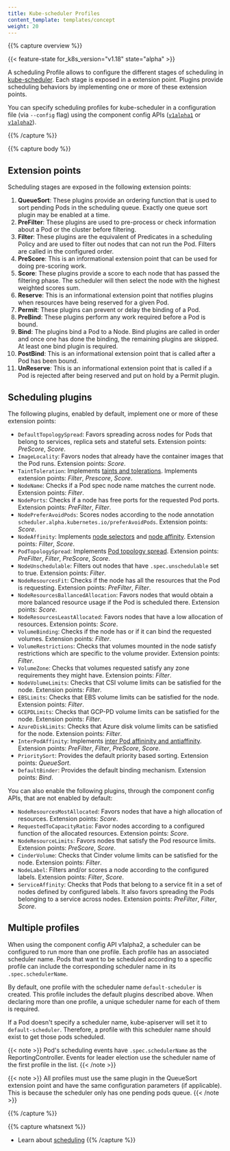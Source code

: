 ```yaml
---
title: Kube-scheduler Profiles
content_template: templates/concept
weight: 20
---
```


{{% capture overview %}}

{{< feature-state for_k8s_version="v1.18" state="alpha" >}}

A scheduling Profile allows to configure the different stages of scheduling
in [kube-scheduler](/docs/reference/command-line-tools-reference/kube-scheduler/).
Each stage is exposed in a extension point. Plugins provide scheduling behaviors
by implementing one or more of these extension points.

You can specify scheduling profiles for kube-scheduler in a configuration file
(via `--config` flag) using the component config APIs
([`v1alpha1`](https://pkg.go.dev/k8s.io/kube-scheduler@v0.18.0/config/v1alpha1?tab=doc#KubeSchedulerConfiguration)
or [`v1alpha2`](https://pkg.go.dev/k8s.io/kube-scheduler@v0.18.0/config/v1alpha2?tab=doc#KubeSchedulerConfiguration)).

{{% /capture %}}

{{% capture body %}}

## Extension points

Scheduling stages are exposed in the following extension points:

1. **QueueSort**: These plugins provide an ordering function that is used to
   sort pending Pods in the scheduling queue. Exactly one queue sort plugin
   may be enabled at a time.
1. **PreFilter**: These plugins are used to pre-process or check information
   about a Pod or the cluster before filtering.
1. **Filter**: These plugins are the equivalent of Predicates in a scheduling
   Policy and are used to filter out nodes that can not run the Pod. Filters
   are called in the configured order.
1. **PreScore**: This is an informational extension point that can be used
   for doing pre-scoring work.
1. **Score**: These plugins provide a score to each node that has passed the
   filtering phase. The scheduler will then select the node with the highest
   weighted scores sum.
1. **Reserve**: This is an informational extension point that notifies plugins
   when resources have being reserved for a given Pod.
1. **Permit**: These plugins can prevent or delay the binding of a Pod.
1. **PreBind**: These plugins perform any work required before a Pod is bound.
1. **Bind**: The plugins bind a Pod to a Node. Bind plugins are called in order
   and once one has done the binding, the remaining plugins are skipped. At
   least one bind plugin is required.
1. **PostBind**: This is an informational extension point that is called after
   a Pod has been bound.
1. **UnReserve**: This is an informational extension point that is called if
   a Pod is rejected after being reserved and put on hold by a Permit plugin.
   
## Scheduling plugins

The following plugins, enabled by default, implement one or more of these
extension points:


- `DefaultTopologySpread`: Favors spreading across nodes for Pods that belong to
  services, replica sets and stateful sets.
  Extension points: *PreScore*, *Score*.
- `ImageLocality`: Favors nodes that already have the container images that the
  Pod runs.
  Extension points: *Score*.
- `TaintToleration`: Implements
  [taints and tolerations](/docs/concepts/configuration/taint-and-toleration/).
  Implements extension points: *Filter*, *Prescore*, *Score*.
- `NodeName`: Checks if a Pod spec node name matches the current node.
  Extension points: *Filter*.
- `NodePorts`: Checks if a node has free ports for the requested Pod ports.
  Extension points: *PreFilter*, *Filter*.
- `NodePreferAvoidPods`: Scores nodes according to the node annotation
  `scheduler.alpha.kubernetes.io/preferAvoidPods`.
  Extension points: *Score*.
- `NodeAffinity`: Implements
  [node selectors](/docs/concepts/configuration/assign-pod-node/#nodeselector)
  and [node affinity](/docs/concepts/configuration/assign-pod-node/#node-affinity).
  Extension points: *Filter*, *Score*.
- `PodTopologySpread`: Implements
  [Pod topology spread](/docs/concepts/workloads/pods/pod-topology-spread-constraints/).
  Extension points: *PreFilter*, *Filter*, *PreScore*, *Score*.
- `NodeUnschedulable`: Filters out nodes that have `.spec.unschedulable` set to
  true.
  Extension points: *Filter*.
- `NodeResourcesFit`: Checks if the node has all the resources that the Pod is
  requesting.
  Extension points: *PreFilter*, *Filter*.
- `NodeResourcesBallancedAllocation`: Favors nodes that would obtain a more
  balanced resource usage if the Pod is scheduled there.
  Extension points: *Score*.
- `NodeResourcesLeastAllocated`: Favors nodes that have a low allocation of
  resources.
  Extension points: *Score*.
- `VolumeBinding`: Checks if the node has or if it can bind the requested
  volumes.
  Extension points: *Filter*.
- `VolumeRestrictions`: Checks that volumes mounted in the node satisfy
  restrictions which are specific to the volume provider.
  Extension points: *Filter*.
- `VolumeZone`: Checks that volumes requested satisfy any zone requirements they
  might have.
  Extension points: *Filter*.
- `NodeVolumeLimits`: Checks that CSI volume limits can be satisfied for the
  node.
  Extension points: *Filter*.
- `EBSLimits`: Checks that EBS volume limits can be satisfied for the node.
  Extension points: *Filter*.
- `GCEPDLimits`: Checks that GCP-PD volume limits can be satisfied for the node.
  Extension points: *Filter*.
- `AzureDiskLimits`: Checks that Azure disk volume limits can be satisfied for
  the node.
  Extension points: *Filter*.
- `InterPodAffinity`: Implements
  [inter Pod affininity and antiaffinity](/docs/concepts/configuration/assign-pod-node/#inter-pod-affinity-and-anti-affinity).
  Extension points: *PreFilter*, *Filter*, *PreScore*, *Score*.
- `PrioritySort`: Provides the default priority based sorting.
  Extension points: *QueueSort*.
- `DefaultBinder`: Provides the default binding mechanism.
  Extension points: *Bind*.
  
You can also enable the following plugins, through the component config APIs,
that are not enabled by default:

- `NodeResourcesMostAllocated`: Favors nodes that have a high allocation of
  resources.
  Extension points: *Score*.
- `RequestedToCapacityRatio`: Favor nodes according to a configured function of
  the allocated resources.
  Extension points: *Score*.
- `NodeResourceLimits`: Favors nodes that satisfy the Pod resource limits.
  Extension points: *PreScore*, *Score*.
- `CinderVolume`: Checks that Cinder volume limits can be satisfied for the
  node.
  Extension points: *Filter*.
- `NodeLabel`: Filters and/or scores a node according to the configured labels.
  Extension points: *Filter*, *Score*.
- `ServiceAffinity`: Checks that Pods that belong to a service fit in a set of
  nodes defined by configured labels. It also favors spreading the Pods
  belonging to a service across nodes.
  Extension points: *PreFilter*, *Filter*, *Score*.
  
## Multiple profiles

When using the component config API v1alpha2, a scheduler can be configured to
run more than one profile. Each profile has an associated scheduler name.
Pods that want to be scheduled according to a specific profile can include
the corresponding scheduler name in its `.spec.schedulerName`.

By default, one profile with the scheduler name `default-scheduler` is created.
This profile includes the default plugins described above. When declaring more
than one profile, a unique scheduler name for each of them is required.

If a Pod doesn't specify a scheduler name, kube-apiserver will set it to
`default-scheduler`. Therefore, a profile with this scheduler name should exist
to get those pods scheduled.

{{< note >}}
Pod's scheduling events have `.spec.schedulerName` as the ReportingController.
Events for leader election use the scheduler name of the first profile in the
list.
{{< /note >}}

{{< note >}}
All profiles must use the same plugin in the QueueSort extension point and have
the same configuration parameters (if applicable). This is because the scheduler
only has one pending pods queue.
{{< /note >}}

{{% /capture %}}

{{% capture whatsnext %}}
* Learn about [scheduling](/docs/concepts/scheduling/kube-scheduler/)
{{% /capture %}}
